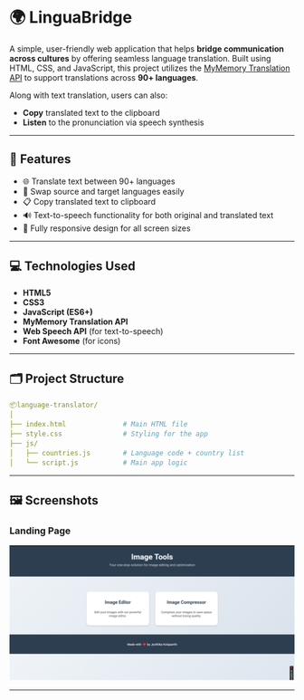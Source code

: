 # 🌍 LinguaBridge

A simple, user-friendly web application that helps **bridge communication across cultures** by offering seamless language translation. Built using HTML, CSS, and JavaScript, this project utilizes the [MyMemory Translation API](https://mymemory.translated.net/) to support translations across **90+ languages**.  

Along with text translation, users can also:
- **Copy** translated text to the clipboard
- **Listen** to the pronunciation via speech synthesis

---

## 🔧 Features

- 🌐 Translate text between 90+ languages
- 🔁 Swap source and target languages easily
- 📋 Copy translated text to clipboard
- 🔊 Text-to-speech functionality for both original and translated text
- 📱 Fully responsive design for all screen sizes

---

## 💻 Technologies Used

- **HTML5**
- **CSS3**
- **JavaScript (ES6+)**
- **MyMemory Translation API**
- **Web Speech API** (for text-to-speech)
- **Font Awesome** (for icons)

---

## 🗂️ Project Structure
```yaml
📦language-translator/
│
├── index.html              # Main HTML file
├── style.css               # Styling for the app
├── js/
│   ├── countries.js        # Language code + country list
│   └── script.js           # Main app logic
```
---

## 🖼️ Screenshots

### Landing Page  

![Landing Page](https://github.com/jyothika-kolaparthi/ImageLab/blob/main/screenshots/home.png)

---
